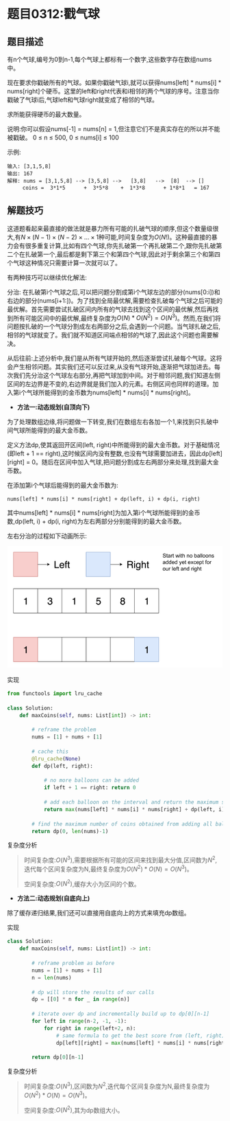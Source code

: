 # 题目0312:戳气球

## 题目描述

有n个气球,编号为0到n-1,每个气球上都标有一个数字,这些数字存在数组nums中。

现在要求你戳破所有的气球。如果你戳破气球i,就可以获得nums[left] * nums[i] * nums[right]个硬币。这里的left和right代表和i相邻的两个气球的序号。注意当你戳破了气球i后,气球left和气球right就变成了相邻的气球。

求所能获得硬币的最大数量。

说明:你可以假设nums[-1] = nums[n] = 1,但注意它们不是真实存在的所以并不能被戳破。
0 ≤ n ≤ 500, 0 ≤ nums[i] ≤ 100

示例:

```
输入: [3,1,5,8]
输出: 167 
解释: nums = [3,1,5,8] --> [3,5,8] -->   [3,8]   -->  [8]  --> []
     coins =  3*1*5      +  3*5*8    +  1*3*8      + 1*8*1   = 167
```

## 解题技巧

这道题看起来最直接的做法就是暴力所有可能的扎破气球的顺序,但这个数量级很大,有$N \times (N - 1) \times (N - 2) \times ... \times 1$种可能,时间复杂度为$O(N!)$。这种最直接的暴力会有很多重复计算,比如有四个气球,你先扎破第一个再扎破第二个,跟你先扎破第二个在扎破第一个,最后都是剩下第三个和第四个气球,因此对于剩余第三个和第四个气球这种情况只需要计算一次就可以了。

有两种技巧可以继续优化解法:

分治: 在扎破第i个气球之后,可以把问题分割成第i个气球左边的部分(nums[0:i])和右边的部分(nums[i+1:])。为了找到全局最优解,需要检查扎破每个气球之后可能的最优解。首先需要尝试扎破区间内所有的气球去找到这个区间的最优解,然后再找到所有可能区间中的最优解,最终复杂度为$O(N) * O(N^2) = O(N^3)$。然而,在我们将问题按扎破的一个气球分割成左右两部分之后,会遇到一个问题。当气球扎破之后,相邻的气球就变了。我们就不知道区间端点相邻的气球了,因此这个问题也需要解决。

从后往前:上述分析中,我们是从所有气球开始的,然后逐渐尝试扎破每个气球。这将会产生相邻问题。其实我们还可以反过来,从没有气球开始,逐渐把气球加进去。每次我们先分治这个气球左右部分,再把气球加到中间。对于相邻问题,我们知道左侧区间的左边界是不变的,右边界就是我们加入的元素。右侧区间也同样的道理。加入第i个气球所能得到的金币数为nums[left] * nums[i] * nums[right]。

* **方法一:动态规划(自顶向下)**

为了处理数组边缘,将问题做一下转变,我们在数组左右各加一个1,来找到只扎破中间气球所能得到的最大金币数。

定义方法dp,使其返回开区间(left, right)中所能得到的最大金币数。对于基础情况(即left + 1 == right),这时候区间内没有整数,也没有气球需要加进去，因此dp[left][right] = 0。随后在区间中加入气球,把问题分割成左右两部分来处理,找到最大金币数。

在添加第i个气球后能得到的最大金币数为:

```
nums[left] * nums[i] * nums[right] + dp(left, i) + dp(i, right)
```

其中nums[left] * nums[i] * nums[right]为加入第i个气球所能得到的金币数,dp(left, i) + dp(i, right)为左右两部分分别能得到的最大金币数。

左右分治的过程如下动画所示:

![](images/burst_balloons.gif)

实现

```python
from functools import lru_cache

class Solution:
    def maxCoins(self, nums: List[int]) -> int:

        # reframe the problem
        nums = [1] + nums + [1]

        # cache this
        @lru_cache(None)
        def dp(left, right):

            # no more balloons can be added
            if left + 1 == right: return 0

            # add each balloon on the interval and return the maximum score
            return max(nums[left] * nums[i] * nums[right] + dp(left, i) + dp(i, right) for i in range(left+1, right))

        # find the maximum number of coins obtained from adding all balloons from (0, len(nums) - 1)
        return dp(0, len(nums)-1)
```

复杂度分析

> 时间复杂度:$O(N^3)$,需要根据所有可能的区间来找到最大分值,区间数为$N^2$,迭代每个区间复杂度为N,最终复杂度为$O(N^2) * O(N) = O(N^3)$。
> 
> 空间复杂度:$O(N^2)$,缓存大小为区间的个数。

* **方法二:动态规划(自底向上)**

除了缓存递归结果,我们还可以直接用自底向上的方式来填充dp数组。

实现

```python
class Solution:
    def maxCoins(self, nums: List[int]) -> int:

        # reframe problem as before
        nums = [1] + nums + [1]
        n = len(nums)

        # dp will store the results of our calls
        dp = [[0] * n for _ in range(n)]

        # iterate over dp and incrementally build up to dp[0][n-1]
        for left in range(n-2, -1, -1):
            for right in range(left+2, n):
                # same formula to get the best score from (left, right) as before
                dp[left][right] = max(nums[left] * nums[i] * nums[right] + dp[left][i] + dp[i][right] for i in range(left+1, right))

        return dp[0][n-1]
```

复杂度分析

> 时间复杂度:$O(N^3)$,区间数为$N^2$,迭代每个区间复杂度为N,最终复杂度为$O(N^2) * O(N) = O(N^3)$。
> 
> 空间复杂度:$O(N^2)$,其为dp数组大小。